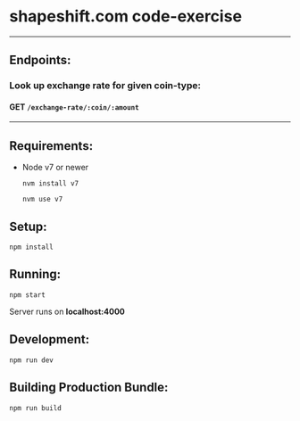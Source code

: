 # shapeshift.com code-exercise

---

## Endpoints:

### Look up exchange rate for given coin-type:
#### GET `/exchange-rate/:coin/:amount`

---

## Requirements:

- Node v7 or newer

	`nvm install v7`
	
	`nvm use v7`

## Setup:

`npm install`

## Running:

`npm start`

Server runs on **localhost:4000**

## Development:

`npm run dev`

## Building Production Bundle:

`npm run build`

